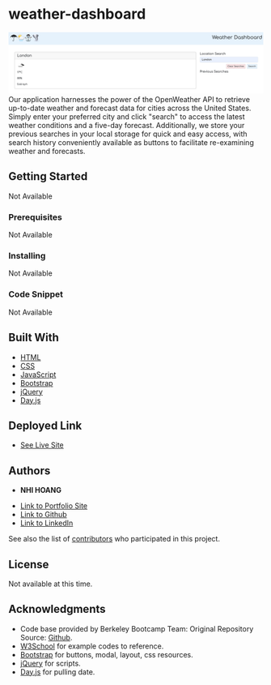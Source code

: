 # weather-dashboard
![](assets/images/sshot.png)
Our application harnesses the power of the OpenWeather API to retrieve up-to-date weather and forecast data for cities across the United States.  Simply enter your preferred city and click "search" to access the latest weather conditions and a five-day forecast. Additionally, we store your previous searches in your local storage for quick and easy access, with search history conveniently available as buttons to facilitate re-examining weather and forecasts.

## Getting Started

Not Available

### Prerequisites

Not Available

### Installing

Not Available

### Code Snippet

Not Available

## Built With

* [HTML](https://developer.mozilla.org/en-US/docs/Web/HTML)
* [CSS](https://developer.mozilla.org/en-US/docs/Web/CSS)
* [JavaScript](https://www.javascript.com/)
* [Bootstrap](https://getbootstrap.com/)
* [jQuery](https://jquery.com/)
* [Day.js](https://day.js.org//)

## Deployed Link

* [See Live Site](https://eviehoang.github.io/work-day-scheduler/)


## Authors

* **NHI HOANG** 

- [Link to Portfolio Site](https://eviehoang.github.io/evie-portfolio/)
- [Link to Github](https://github.com/eviehoang)
- [Link to LinkedIn](https://www.linkedin.com/in/ynhihoang/)

See also the list of [contributors](https://github.com/your/project/contributors) who participated in this project.

## License

Not available at this time. 

## Acknowledgments

* Code base provided by Berkeley Bootcamp Team: Original Repository Source: [Github](https://github.com/coding-boot-camp/crispy-octo-meme).
* [W3School](w3schools.com/) for example codes to reference.
* [Bootstrap](https://getbootstrap.com/) for buttons, modal, layout, css resources.
* [jQuery](https://jquery.com/) for scripts.
* [Day.js](https://day.js.org//) for pulling date.
